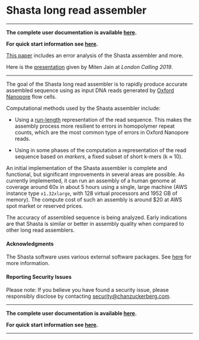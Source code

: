 # Shasta long read assembler
___

**The complete user documentation is available [here](https://chanzuckerberg.github.io/shasta/).**

**For quick start information see [here](https://chanzuckerberg.github.io/shasta/QuickStart.html).**

[This paper](https://www.biorxiv.org/content/10.1101/715722v1) 
includes an error analysis of the Shasta assembler and more.

Here is the [presentation](https://www.slideshare.net/MitenJain/generating-highquality-reference-human-genomes-using-promethion-nanopore-sequencing)
given by Miten Jain at *London Calling 2019*.
___

The goal of the Shasta long read assembler is to rapidly 
produce accurate assembled sequence using as input DNA reads
generated by [Oxford Nanopore](https://nanoporetech.com) flow cells.

Computational methods used by the Shasta assembler include:

* Using a
[run-length](https://en.wikipedia.org/wiki/Run-length_encoding)
representation of the read sequence.
This makes the assembly process more resilient to errors in
homopolymer repeat counts, which are the most common type
of errors in Oxford Nanopore reads. 

* Using in some phases of the computation a representation
of the read sequence based on *markers*, a fixed
subset of short k-mers (k ≈ 10).

An initial implementation of the Shasta assembler is complete and functional,
but significant improvements in several areas are possible.
As currently implemented, it can run an assembly of a human genome at coverage around 60x
in about 5 hours using a single, large machine (AWS instance type
`x1.32xlarge`, with 128 virtual processors and 1952 GB of memory).
The compute cost of such an assembly is around $20 at AWS spot market or reserved prices.

The accuracy of assembled sequence is being
analyzed. Early indications are that Shasta is similar or better 
in assembly quality when compared to other long read assemblers. 




#### Acknowledgments

The Shasta software uses various external software packages.
See [here](https://chanzuckerberg.github.io/shasta/Acknowledgments.html) for more information.

#### Reporting Security Issues
Please note: If you believe you have found a security issue, please responsibly disclose by contacting security@chanzuckerberg.com.
___

**The complete user documentation is available [here](https://chanzuckerberg.github.io/shasta/).**

**For quick start information see [here](https://chanzuckerberg.github.io/shasta/QuickStart.html).**
___




